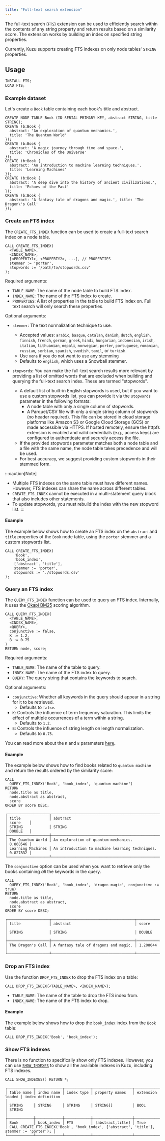 ```yaml
---
title: "Full-text search extension"
---
```


The full-text search (`FTS`) extension can be used to efficiently search within the contents of
any string property and return results based on a similarity score. The extension
works by building an index on specified string properties.

Currently, Kuzu supports creating FTS indexes on only node tables' `STRING` properties.

## Usage

```sql
INSTALL FTS;
LOAD FTS;
```

### Example dataset

Let's create a `Book` table containing each book's title and abstract.

```cypher
CREATE NODE TABLE Book (ID SERIAL PRIMARY KEY, abstract STRING, title STRING);
CREATE (b:Book {
  abstract: 'An exploration of quantum mechanics.',
  title: 'The Quantum World'
});
CREATE (b:Book {
  abstract: 'A magic journey through time and space.',
  title: 'Chronicles of the Universe'
});
CREATE (b:Book {
  abstract: 'An introduction to machine learning techniques.',
  title: 'Learning Machines'
});
CREATE (b:Book {
  abstract: 'A deep dive into the history of ancient civilizations.',
  title: 'Echoes of the Past'
});
CREATE (b:Book {
  abstract: 'A fantasy tale of dragons and magic.', title: 'The Dragon\'s Call'
});
```

### Create an FTS index

The `CREATE_FTS_INDEX` function can be used to create a full-text search index on a node table.

```cypher
CALL CREATE_FTS_INDEX(
  <TABLE_NAME>,
  <INDEX_NAME>,
  [<PROPERTY1>, <PROPERTY2>, ...], // PROPERTIES
  stemmer := 'porter',
  stopwords := '/path/to/stopwords.csv'
);
```

Required arguments:
- `TABLE_NAME`: The name of the node table to build FTS index.
- `INDEX_NAME`: The name of the FTS index to create.
- `PROPERTIES`: A list of properties in the table to build FTS index on. Full text search will only search these properties.

Optional arguments:

- `stemmer`: The text normalization technique to use.
  - Accepted values: `arabic`, `basque`, `catalan`, `danish`, `dutch`, `english`, `finnish`, `french`, `german`, `greek`, `hindi`, `hungarian`, `indonesian`, `irish`, `italian`, `lithuanian`, `nepali`, `norwegian`, `porter`, `portuguese`, `romanian`, `russian`, `serbian`, `spanish`, `swedish`, `tamil`, or `turkish`.
  - Use `none` if you do not want to use any stemming
  - Defaults to `english`, which uses a Snowball stemmer.

- `stopwords`: You can make the full-text search results more relevant by providing a list of omitted words that are excluded when building and querying the full-text search index. These are termed "stopwords".
  - A default list of built-in English stopwords is used, but if you want to use a custom stopwords list, you can provide it via the `stopwords` parameter in the following formats:
    - A node table with only a single column of stopwords.
    - A Parquet/CSV file with only a single string column of stopwords (no header required). This file can be stored in cloud storage platforms like Amazon S3 or Google Cloud Storage (GCS) or made accessible via HTTPS. If hosted remotely, ensure the httpfs extension is enabled and valid credentials (e.g., access keys) are configured to authenticate and securely access the file.
  - If the provided stopwords parameter matches both a node table and a file with the same name, the node table takes precedence and will be used.
  - For best accuracy, we suggest providing custom stopwords in their stemmed form. 

:::caution[Note]
- Multiple FTS indexes on the same table must have different names. However, FTS indexes can share the
name across different tables.
- `CREATE_FTS_INDEX` cannot be executed in a multi-statement query block that also includes other statements.
- To update stopwords, you must rebuild the index with the new stopword list.
:::

#### Example

The example below shows how to create an FTS index on the `abstract` and `title` properties of the `Book` node table,
using the `porter` stemmer and a custom stopwords list.

```cypher
CALL CREATE_FTS_INDEX(
    'Book',
    'book_index',
    ['abstract', 'title'],
    stemmer := 'porter',
    stopwords := './stopwords.csv'
);
```

### Query an FTS index

The `QUERY_FTS_INDEX` function can be used to query an FTS index. Internally, it uses the [Okapi BM25](https://en.wikipedia.org/wiki/Okapi_BM25) scoring algorithm.

```cypher
CALL QUERY_FTS_INDEX(
  <TABLE_NAME>,
  <INDEX_NAME>,
  <QUERY>,
  conjunctive := false,
  K := 1.2,
  B := 0.75
)
RETURN node, score;
```

Required arguments:
- `TABLE_NAME`: The name of the table to query.
- `INDEX_NAME`: The name of the FTS index to query. 
- `QUERY`: The query string that contains the keywords to search.

Optional arguments:

- `conjunctive`: Whether all keywords in the query should appear in a string for it to be retrieved.
  - Defaults to `false`.
- `K`: Controls the influence of term frequency saturation. This limits the effect of multiple occurrences of a term within a string.
  - Defaults to `1.2`.
- `B`: Controls the influence of string length on length normalization.
  - Defaults to `0.75`.

You can read more about the `K` and `B` parameters [here](https://learn.microsoft.com/en-us/azure/search/index-ranking-similarity).

#### Example

The example below shows how to find books related to `quantum machine` and return the results ordered by the similarity score:

```cypher
CALL
  QUERY_FTS_INDEX('Book', 'book_index', 'quantum machine')
RETURN
  node.title as title,
  node.abstract as abstract,
  score
ORDER BY score DESC;
```
```
┌───────────────────┬─────────────────────────────────────────────────┬──────────┐
│ title             │ abstract                                        │ score    │
│ STRING            │ STRING                                          │ DOUBLE   │
├───────────────────┼─────────────────────────────────────────────────┼──────────┤
│ The Quantum World │ An exploration of quantum mechanics.            │ 0.868546 │
│ Learning Machines │ An introduction to machine learning techniques. │ 0.827832 │
└───────────────────┴─────────────────────────────────────────────────┴──────────┘
```

The `conjunctive` option can be used when you want to retrieve only the books containing _all_ the keywords in the query.
```cypher
CALL
  QUERY_FTS_INDEX('Book', 'book_index', 'dragon magic', conjunctive := true)
RETURN
  node.title as title,
  node.abstract as abstract,
  score
ORDER BY score DESC;
```
```
┌───────────────────┬──────────────────────────────────────┬──────────┐
│ title             │ abstract                             │ score    │
│ STRING            │ STRING                               │ DOUBLE   │
├───────────────────┼──────────────────────────────────────┼──────────┤
│ The Dragon's Call │ A fantasy tale of dragons and magic. │ 1.208044 │
└───────────────────┴──────────────────────────────────────┴──────────┘
```

### Drop an FTS index

Use the function `DROP_FTS_INDEX` to drop the FTS index on a table:

```cypher
CALL DROP_FTS_INDEX(<TABLE_NAME>, <INDEX_NAME>);
```

- `TABLE_NAME`: The name of the table to drop the FTS index from.
- `INDEX_NAME`: The name of the FTS index to drop.

#### Example

The example below shows how to drop the `book_index` index from the `Book` table:

```cypher
CALL DROP_FTS_INDEX('Book', 'book_index');
```

### Show FTS indexes

There is no function to specifically show only FTS indexes. However, you can use [`SHOW_INDEXES`](/cypher/query-clauses/call)
to show all the available indexes in Kuzu, including FTS indexes.

```cypher
CALL SHOW_INDEXES() RETURN *;
```
```
┌────────────┬────────────┬────────────┬──────────────────┬──────────────────┬──────────────────────────────────────────────────────────────────────────────────────────┐
│ table name │ index name │ index type │ property names   │ extension loaded │ index definition                                                                         │
│ STRING     │ STRING     │ STRING     │ STRING[]         │ BOOL             │ STRING                                                                                   │
├────────────┼────────────┼────────────┼──────────────────┼──────────────────┼──────────────────────────────────────────────────────────────────────────────────────────┤
│ Book       │ book_index │ FTS        │ [abstract,title] │ True             │ CALL CREATE_FTS_INDEX('Book', 'book_index', ['abstract', 'title'], stemmer := 'porter'); │
└────────────┴────────────┴────────────┴──────────────────┴──────────────────┴──────────────────────────────────────────────────────────────────────────────────────────┘
```

